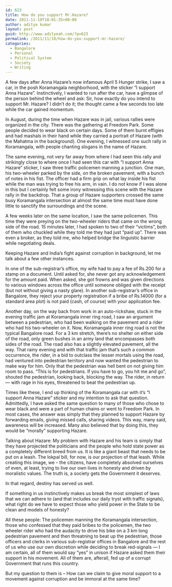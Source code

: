 ```yaml
---
id: 623
title: How do you support Mr.Hazare?
date: 2011-11-10T18:01:35+00:00
author: aditya kumar
layout: post
guid: http://www.adityeah.com/?p=623
permalink: /2011/11/10/how-do-you-support-mr-hazare/
categories:
  - Bangalore
  - Personal
  - Political System
  - Society
  - Writing
---
```

A few days after Anna Hazare&#8217;s now infamous April 5 Hunger strike, I saw a car, in the posh Koramangala neighborhood, with the sticker &#8220;I support Anna Hazare&#8221;. Instinctively, I wanted to run after the car, have a glimpse of the person behind the wheel and ask: Sir, how exactly do you intend to support Mr. Hazare? I didn&#8217;t do it; the thought came a few seconds too late while the car gained momentum.

In August, during the time when Hazare was in jail, various rallies were organized in the city. There was the gathering at Freedom Park. Some people decided to wear black on certain days. Some of them burnt effigies and had mashals in their hand while they carried a portrait of Hazare (with the Mahatma in the background). One evening, I witnessed one such rally in Koramangala, with people chanting slogans in the name of Hazare.

The same evening, not very far away from where I had seen this rally and strikingly close to where once I had seen this car with &#8220;I support Anna Hazare&#8221; sticker, I saw three traffic policemen manning a junction. One man, his two-wheeler parked by the side, on the broken pavement, with a bunch of notes in his fist. The officer had a firm grip on what lay inside his fist while the man was trying to free his arm, in vain. I do not know if I was alone in this but I certainly felt some irony witnessing this scene with the Hazare rally in the backdrop. That a group of Hazare supporters crossed the same busy Koramangala intersection at almost the same time must have done little to sanctify the surroundings and the scene.

A few weeks later on the same location, I saw the same policemen. This time they were preying on the two-wheeler riders that came on the wrong side of the road. 15 minutes later, I had spoken to two of their &#8220;victims&#8221;, both of them who chuckled while they told me they had just &#8220;paid up&#8221;. There was even a broker, as they told me, who helped bridge the linguistic barrier while negotiating deals.

Keeping Hazare and India&#8217;s fight against corruption in background, let me talk about a few other instances.

In one of the sub-registrar&#8217;s office, my wife had to pay a fee of Rs.200 for a stamp on a document. Until asked for, she never got any acknowledgement for the amount paid. When asked, she got frowns and was given directions to various windows across the office until someone obliged with the receipt (but not without giving a nasty glare). In another sub-registrar&#8217;s office in Bangalore, they reject your property registration if a bribe of Rs.14000 (for a standard area plot) is not paid (cash, of course) with your application fee.

Another day, on the way back from work in an auto-rickshaw, stuck in the evening traffic jam at Koramangala inner ring road, I saw an argument between a pedestrian, who had been walking on the pavement and a rider who had his two-wheeler on it. Now, Koramangala inner ring road is not the typical Bangalore road. For a 3 km stretch, there&#8217;s no shelter on either side of the road, only green bushes in an army land that encompasses both sides of the road. The road also has a slightly elevated pavement, all the way. That rainy evening and with that traffic jam that&#8217;s such a common occurrence, the rider, in a bid to outclass the lesser mortals using the road, had ventured into pedestrian territory and now wanted the pedestrian to make way for him. Only that the pedestrian was hell bent on not giving him room to pass. &#8220;This is for pedestrians. If you have to go, you hit me and go&#8221;, shouted the pedestrian, looking back, blocking the way. The rider, in return &#8212; with rage in his eyes, threatened to beat the pedestrian up.

Times like these, I end up thinking of the Koramangala car with it&#8217;s &#8220;I support Anna Hazare&#8221; sticker and my intention to ask that question. Admittedly, I have asked the same question to many of those who chose to wear black and were a part of human chains or went to Freedom Park. In most cases, the answer was simply that they planned to support Hazare by forwarding emails, giving missed calls, sharing videos. This way, many said, awareness will be increased. Many also believed that by doing this, they would be &#8220;morally&#8221; supporting Hazare.

Talking about Hazare: My problem with Hazare and his team is simply that they have projected the politicians and the people who hold state power as a completely different breed from us. It is like a giant beast that needs to be put on a leash. The lokpal bill, for now, is our projection of that leash. While creating this image, we &#8211; the citizens, have completely absolved ourselves of even, at least, trying to live our own lives in honesty and driven by moralistic values. The truth is, a society gets the Government it deserves.

In that regard, destiny has served us well.

If something in us instinctively makes us break the most simplest of laws that we can adhere to (and that includes our daily tryst with traffic signals), what right do we have to expect those who yield power in the State to be clean and models of honesty?

All these people: The policemen manning the Koramangala intersection, those who confessed that they paid bribes to the policemen, the two wheeler rider who had the audacity to drive his bike on a 3 km long pedestrian pavement and then threatning to beat up the pedestrian, those officers and clerks in various sub-registrar offices in Bangalore and the rest of us who use our own discretion while deciding to break red-signals &#8212; I am certain, all of them would say &#8220;yes&#8221; in unison if Hazare asked them their support in his movement. All of them are, afterall, fed up of a corrupt Government that runs this country.

But my question to them is &#8211; How can we claim to give moral support to a movement against corruption and be immoral at the same time?